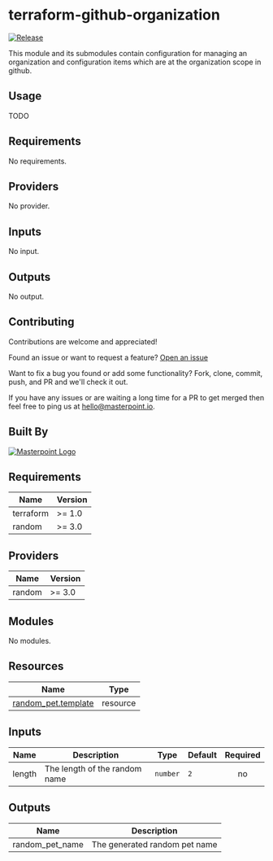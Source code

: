 # terraform-github-organization

[![Release](https://img.shields.io/github/release/masterpointio/terraform-module-template.svg)](https://github.com/masterpointio/terraform-module-template/releases/latest)

This module and its submodules contain configuration for managing an organization and configuration items which are at the organization scope in github.

## Usage

TODO

<!-- BEGINNING OF PRE-COMMIT-TERRAFORM DOCS HOOK -->

## Requirements

No requirements.

## Providers

No provider.

## Inputs

No input.

## Outputs

No output.

<!-- END OF PRE-COMMIT-TERRAFORM DOCS HOOK -->

## Contributing

Contributions are welcome and appreciated!

Found an issue or want to request a feature? [Open an issue](TODO)

Want to fix a bug you found or add some functionality? Fork, clone, commit, push, and PR and we'll check it out.

If you have any issues or are waiting a long time for a PR to get merged then feel free to ping us at [hello@masterpoint.io](mailto:hello@masterpoint.io).

## Built By

[![Masterpoint Logo](https://i.imgur.com/RDLnuQO.png)](https://masterpoint.io)

<!-- BEGIN_TF_DOCS -->
<!-- prettier-ignore-start -->

## Requirements

| Name | Version |
|------|---------|
| terraform | >= 1.0 |
| random | >= 3.0 |

## Providers

| Name | Version |
|------|---------|
| random | >= 3.0 |

## Modules

No modules.

## Resources

| Name | Type |
|------|------|
| [random_pet.template](https://registry.terraform.io/providers/hashicorp/random/latest/docs/resources/pet) | resource |

## Inputs

| Name | Description | Type | Default | Required |
|------|-------------|------|---------|:--------:|
| length | The length of the random name | `number` | `2` | no |

## Outputs

| Name | Description |
|------|-------------|
| random_pet_name | The generated random pet name |


<!-- prettier-ignore-end -->
<!-- END_TF_DOCS -->
